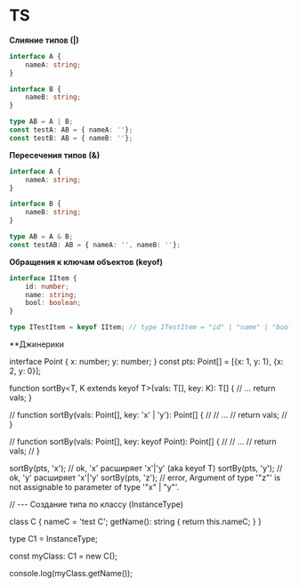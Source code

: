 # TS
**Слияние типов (|)**   
```ts
interface A {
    nameA: string;
}

interface B {
    nameB: string;
}

type AB = A | B;
const testA: AB = { nameA: ''};
const testB: AB = { nameB: ''};
```
**Пересечения типов (&)**  
```ts
interface A {
    nameA: string;
}

interface B {
    nameB: string;
}

type AB = A & B;
const testAB: AB = { nameA: '', nameB: ''};
```
**Обращения к ключам объектов (keyof)**  
```ts
interface IItem {
    id: number;
    name: string;
    bool: boolean;
}

type ITestItem = keyof IItem; // type ITestItem = "id" | "name" | "bool"
```
**Джинерики

interface Point {
 x: number;
 y: number;
}
const pts: Point[] = [{x: 1, y: 1}, {x: 2, y: 0}];

function sortBy<T, K extends keyof T>(vals: T[], key: K): T[] {
 // ...
 return vals;
}

// function sortBy(vals: Point[], key: 'x' | 'y'): Point[] {
//  // ...
//  return vals;
// }

// function sortBy(vals: Point[], key: keyof Point): Point[] {
//  // ...
//  return vals;
// }

sortBy(pts, 'x'); // ok, 'x' расширяет 'x'|'y' (aka keyof T)
sortBy(pts, 'y'); // ok, 'y' расширяет 'x'|'y'
sortBy(pts, 'z'); // error, Argument of type '"z"' is not assignable to parameter of type '"x" | "y"'.

// --- Создание типа по классу (InstanceType<typeof CLASS_NAME>)

class C {
    nameC = 'test C';
    getName(): string { 
        return this.nameC;
    }
}

type C1 = InstanceType<typeof C>;

const myClass: C1 = new C();

console.log(myClass.getName());

  
<!--stackedit_data:
eyJoaXN0b3J5IjpbLTIzNDczNTE1M119
-->